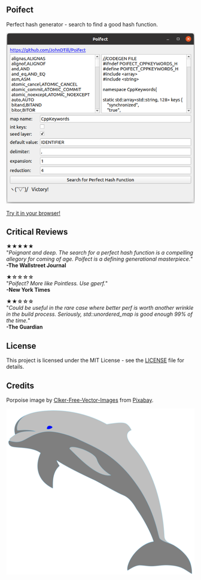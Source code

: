 ## Poifect

Perfect hash generator - search to find a good hash function.

![screenshot](screenshot.png?raw=true "Poifect")

[Try it in your browser!](https://johndtill.github.io/Poifect/)

## Critical Reviews

**★★★★★**<br>
"*Poignant and deep. The search for a perfect hash function is a compelling allegory for coming of age. Poifect is a defining generational masterpiece.*"<br>
**-The Wallstreet Journal**

**★☆☆☆☆**<br>
"*Poifect? More like Pointless. Use gperf.*"<br>
**-New York Times**

**★★☆☆☆**<br>
"*Could be useful in the rare case where better perf is worth another wrinkle in the build process. Seriously, std::unordered_map is good enough 99% of the time.*"<br>
**-The Guardian**

## License

This project is licensed under the MIT License - see the [LICENSE](LICENSE) file for details.

## Credits

Porpoise image by [Clker-Free-Vector-Images](https://pixabay.com/users/Clker-Free-Vector-Images-3736) from [Pixabay](https://pixabay.com).

![Poirpose](src/dolphin-310228.svg?raw=true "A Poifect Porpoise")
